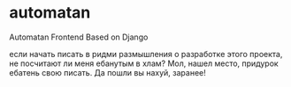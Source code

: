# automatan
Automatan Frontend Based on Django

если начать писать в ридми размышления о разработке этого проекта, не посчитают ли меня ебанутым в хлам? Мол, нашел место, придурок ебатень свою писать. Да пошли вы нахуй, заранее!